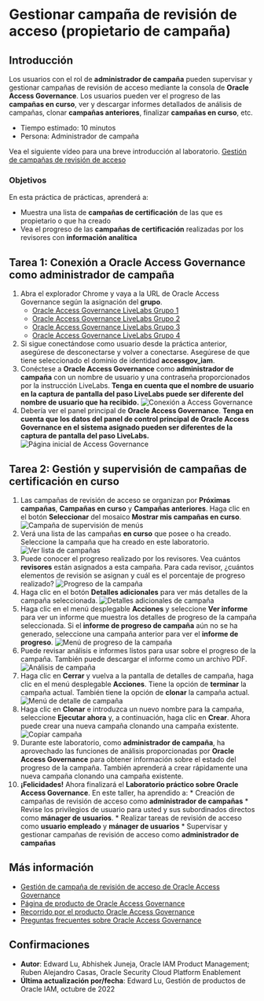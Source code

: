 # Gestionar campaña de revisión de acceso (propietario de campaña)

## Introducción

Los usuarios con el rol de **administrador de campaña** pueden supervisar y gestionar campañas de revisión de acceso mediante la consola de **Oracle Access Governance**. Los usuarios pueden ver el progreso de las **campañas en curso**, ver y descargar informes detallados de análisis de campañas, clonar **campañas anteriores**, finalizar **campañas en curso**, etc.

*   Tiempo estimado: 10 minutos
*   Persona: Administrador de campaña

Vea el siguiente vídeo para una breve introducción al laboratorio. [Gestión de campañas de revisión de acceso](videohub:1_mmcocyjw)

### Objetivos

En esta práctica de prácticas, aprenderá a:

*   Muestra una lista de **campañas de certificación** de las que es propietario o que ha creado
*   Vea el progreso de las **campañas de certificación** realizadas por los revisores con **información analítica**

## Tarea 1: Conexión a Oracle Access Governance como administrador de campaña

1.  Abra el explorador Chrome y vaya a la URL de Oracle Access Governance según la asignación del **grupo**.
    *   [Oracle Access Governance LiveLabs Grupo 1](https://accessgov-ocw-01-yzukikevdw6w.access-governance.us-ashburn-1.oci.oraclecloud.com/ui/)
    *   [Oracle Access Governance LiveLabs Grupo 2](https://accessgov-ocw-002-yzukikevdw6w.access-governance.us-ashburn-1.oci.oraclecloud.com/ui/)
    *   [Oracle Access Governance LiveLabs Grupo 3](https://accessgov-ocw-03-yzukikevdw6w.access-governance.us-ashburn-1.oci.oraclecloud.com/ui/)
    *   [Oracle Access Governance LiveLabs Grupo 4](https://accessgov-ocw04-yzukikevdw6w.access-governance.us-ashburn-1.oci.oraclecloud.com/ui/)
2.  Si sigue conectándose como usuario desde la práctica anterior, asegúrese de desconectarse y volver a conectarse. Asegúrese de que tiene seleccionado el dominio de identidad **accessgov\_iam**.
3.  Conéctese a **Oracle Access Governance** como **administrador de campaña** con un nombre de usuario y una contraseña proporcionados por la instrucción LiveLabs. **Tenga en cuenta que el nombre de usuario en la captura de pantalla del paso LiveLabs puede ser diferente del nombre de usuario que ha recibido.** ![Conexión a Access Governance](images/ag-logon.png)
4.  Debería ver el panel principal de **Oracle Access Governance**. **Tenga en cuenta que los datos del panel de control principal de Oracle Access Governance en el sistema asignado pueden ser diferentes de la captura de pantalla del paso LiveLabs.** ![Página inicial de Access Governance](images/ag-homepage.png)

## Tarea 2: Gestión y supervisión de campañas de certificación en curso

1.  Las campañas de revisión de acceso se organizan por **Próximas campañas**, **Campañas en curso** y **Campañas anteriores**. Haga clic en el botón **Seleccionar** del mosaico **Mostrar mis campañas en curso**. ![Campaña de supervisión de menús](images/open-menu-monitor-campaign.png)
2.  Verá una lista de las campañas **en curso** que posee o ha creado. Seleccione la campaña que ha creado en este laboratorio. ![Ver lista de campañas](images/view-list-campaign.png)
3.  Puede conocer el progreso realizado por los revisores. Vea cuántos **revisores** están asignados a esta campaña. Para cada revisor, ¿cuántos elementos de revisión se asignan y cuál es el porcentaje de progreso realizado? ![Progreso de la campaña](images/view-campaign-progress.png)
4.  Haga clic en el botón **Detalles adicionales** para ver más detalles de la campaña seleccionada. ![Detalles adicionales de campaña](images/view-campaign-additional-details.png)
5.  Haga clic en el menú desplegable **Acciones** y seleccione **Ver informe** para ver un informe que muestra los detalles de progreso de la campaña seleccionada. Si el **informe de progreso de campaña** aún no se ha generado, seleccione una campaña anterior para ver el **informe de progreso**. ![Menú de progreso de la campaña](images/view-campaign-progress-menu.png)
6.  Puede revisar análisis e informes listos para usar sobre el progreso de la campaña. También puede descargar el informe como un archivo PDF. ![Análisis de campaña](images/view-campaign-analytics.png)
7.  Haga clic en **Cerrar** y vuelva a la pantalla de detalles de campaña, haga clic en el menú desplegable **Acciones**. Tiene la opción de **terminar** la campaña actual. También tiene la opción de **clonar** la campaña actual. ![Menú de detalle de campaña](images/campaign-detail-menu.png)
8.  Haga clic en **Clonar** e introduzca un nuevo nombre para la campaña, seleccione **Ejecutar ahora** y, a continuación, haga clic en **Crear**. Ahora puede crear una nueva campaña clonando una campaña existente. ![Copiar campaña](images/clone-campaign.png)
9.  Durante este laboratorio, como **administrador de campaña**, ha aprovechado las funciones de análisis proporcionadas por **Oracle Access Governance** para obtener información sobre el estado del progreso de la campaña. También aprenderá a crear rápidamente una nueva campaña clonando una campaña existente.
10.  **¡Felicidades!** Ahora finalizará el **Laboratorio práctico sobre Oracle Access Governance**. En este taller, ha aprendido a:
    *   Creación de campañas de revisión de acceso como **administrador de campañas**
    *   Revise los privilegios de usuario para usted y sus subordinados directos como **mánager de usuarios**.
    *   Realizar tareas de revisión de acceso como **usuario empleado** y **mánager de usuarios**
    *   Supervisar y gestionar campañas de revisión de acceso como **administrador de campañas**

## Más información

*   [Gestión de campaña de revisión de acceso de Oracle Access Governance](https://docs.oracle.com/en/cloud/paas/access-governance/kfdck/index.html)
*   [Página de producto de Oracle Access Governance](https://www.oracle.com/security/cloud-security/access-governance/)
*   [Recorrido por el producto Oracle Access Governance](https://www.oracle.com/webfolder/s/quicktours/paas/pt-sec-access-governance/index.html)
*   [Preguntas frecuentes sobre Oracle Access Governance](https://www.oracle.com/security/cloud-security/access-governance/faq/)

## Confirmaciones

*   **Autor**: Edward Lu, Abhishek Juneja, Oracle IAM Product Management; Ruben Alejandro Casas, Oracle Security Cloud Platform Enablement
*   **Última actualización por/fecha**: Edward Lu, Gestión de productos de Oracle IAM, octubre de 2022